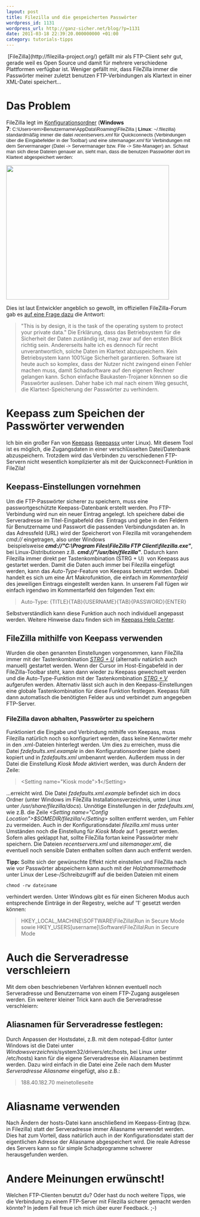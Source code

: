 ```yaml
---
layout: post
title: Filezilla und die gespeicherten Passwörter
wordpress_id: 1131
wordpress_url: http://ganz-sicher.net/blog/?p=1131
date: 2011-03-18 22:39:20.000000000 +01:00
category: tutorials-tipps
---
```

<img class="lefticon" src="/wp-content/uploads/filezilla.png" alt="" />
[FileZilla](http://filezilla-project.org/) gefällt mir als FTP-Client sehr gut, gerade weil es Open Source und damit für mehrere verschiedene Plattformen verfügbar ist. Weniger gefällt mir, dass FileZilla immer die Passwörter meiner zuletzt benutzen FTP-Verbindungen als Klartext in einer XML-Datei speichert...
<!--more-->

Das Problem
===========
FileZilla legt im <span style="text-decoration: underline;">Konfigurationsordner</span> (<strong>Windows 7</strong>: <span style="font-family: arial, sans-serif; line-height: 15px; font-size: small;">C:\Users\<em>Benutzername</em>\AppData\Roaming\FileZilla | <strong>Linux</strong>: ~/.filezilla) standardmäßig immer die datei <em>recentservers.xml</em> für Quickconnects (Verbindungen über die Eingabefelder in der Toolbar) und eine <em>sitemanager.xml</em> für Verbindungen mit dem Servermanager (Datei -&gt; Servermanager bzw. File -&gt; Site-Manager) an. Schaut man sich diese Dateien genauer an, sieht man, dass die benutzen Passwörter dort im Klartext abgespeichert werden:</span>

<img class="borderimg" src="/wp-content/uploads/sitemanager-xml.gif" alt="" width="436" height="360" />

Dies ist laut Entwickler angeblich so gewollt, im offiziellen FileZilla-Forum gab es <a href="http://forum.filezilla-project.org/viewtopic.php?f=2&amp;t=7800">auf eine Frage dazu</a> die Antwort:
> "This is by design, it is the task of the operating system to protect your private data."
Die Erklärung, dass das Betriebsystem für die Sicherheit der Daten zuständig ist, mag zwar auf den ersten Blick richtig sein. Andererseits halte ich es dennoch für recht unverantwortlich, solche Daten im Klartext abzuspeichern. Kein Betriebsystem kann 100%ige Sicherheit garantieren. Software ist heute auch so komplex, dass der Nutzer nicht zwingend einen Fehler machen muss, damit Schadsoftware auf den eigenen Rechner gelangen kann. Schon einfache Baukasten-Trojaner könnnen so die Passwörter auslesen. Daher habe ich mal nach einem Weg gesucht, die Klartext-Speicherung der Passwörter zu verhindern.

Keepass zum Speichen der Passwörter verwenden
==============================================
Ich bin ein großer Fan von <a href="http://keepass.info/">Keepass</a> (<a href="http://www.keepassx.org/">keepassx</a> unter Linux). Mit diesem Tool ist es möglich, die Zugangsdaten in einer verschlüsselten Datei/Datenbank abzuspeichern. Trotzdem wird das Verbinden zu verschiedenen FTP-Servern nicht wesentlich komplizierter als mit der Quickconnect-Funktion in FileZila!

Keepass-Einstellungen vornehmen
--------------------------------
Um die FTP-Passwörter sicherer zu speichern, muss eine passwortgeschützte Keepass-Datenbank erstellt werden. Pro FTP-Verbindung wird nun ein neuer Eintrag angelegt. Ich speichere dabei die Serveradresse im Titel-Eingabefeld des  Eintrags und gebe in den Feldern für Benutzername und Passwort die passenden Verbindungsdaten an. In das Adressfeld (URL) wird der Speicherort von Filezilla mit vorangehendem <em>cmd://</em> eingetragen, also unter Windows  beispielsweise <strong><em>cmd://"C:\Program Files\FileZilla FTP Client\filezilla.exe"</em></strong>, bei Linux-Distributionen z.B. <em><strong>cmd://"/usr/bin/filezilla"</strong></em>. Dadurch kann Filezilla immer direkt per Tastenkombination (STRG + U)  von Keepass aus gestartet werden.
Damit die Daten auch immer bei Filezilla eingefügt werden, kann das <em>Auto-Type</em>-Feature von Keepass benutzt werden. Dabei handelt es sich um eine Art Makrofunktion, die einfach im <em>Kommentarfeld</em> des jeweiligen Eintrags eingestellt werden kann. In unserem Fall fügen wir einfach irgendwo im Kommentarfeld den folgenden Text ein:
<blockquote>Auto-Type: {TITLE}{TAB}{USERNAME}{TAB}{PASSWORD}{ENTER}</blockquote>
Selbstverständlich kann diese Funktion auch noch individuell angepasst werden. Weitere Hinweise dazu finden sich im <a href="http://keepass.info/help/base/autotype.html">Keepass Help Center</a>.

FileZilla mithilfe von Keepass verwenden
-----------------------------------------
Wurden die oben genannten Einstellungen vorgenommen, kann FileZilla immer mit der Tastenkombination <span style="text-decoration: underline;"><em>STRG + U</em></span> (alternativ natürlich auch manuell) gestartet werden. Wenn der Cursor im Host-Eingabefeld in der FileZilla-Toolbar steht, kann dann wieder zu Keepass gewechselt werden und die Auto-Type-Funktion mit der Tastenkombination <span style="text-decoration: underline;"><em>STRG + V</em></span> aufgerufen werden. Alternativ lässt sich auch in den Keepass-Einstellungen eine globale Tastenkombination für diese Funktion festlegen. Keepass füllt dann automatisch die benötigten Felder aus und verbindet zum angegeben FTP-Server.
<h3>FileZilla davon abhalten, Passwörter zu speichern</h3>
Funktioniert die Eingabe und Verbindung mithilfe von Keepass, muss Filezilla natürlich noch so konfiguriert werden, dass keine Kennwörter mehr in den .xml-Dateien hinterlegt werden. Um dies zu erreichen, muss die Datei <em>fzdefaults.xml.example </em>in den Konfigurationsordner (siehe oben) kopiert und in <em>fzdefaults.xml </em>umbenannt werden. Außerdem muss in der Datei die Einstellung <em>Kiosk Mode</em> aktiviert werden, was durch Ändern der Zeile:
<blockquote>&lt;Setting name="Kiosk mode"&gt;<strong>1</strong>&lt;/Setting&gt;</blockquote>
...erreicht wird. Die Datei <em>fzdefaults.xml.example</em> befindet sich im docs Ordner (unter Windows im FileZilla Installationsverzeichnis, unter Linux unter <em>/usr/share/filezilla/docs</em>). Unnötige Einstellungen in der <em>fzdefaults.xml, </em>wie z.B. die Zeile <em>&lt;Setting name="Config Location"&gt;$SOMEDIR/filezilla/&lt;/Setting&gt; </em>sollten entfernt werden, um Fehler zu vermeiden. Auch in der Konfigurationsdatei <em>filezilla.xml</em> muss unter Umständen noch die Einstellung für <em>Kiosk Mode</em> auf 1 gesetzt werden.
Sofern alles geklappt hat, sollte FileZilla fortan keine Passwörter mehr speichern. Die Dateien <em>recentservers.xml</em> und <em>sitemanager.xml</em>, die eventuell noch sensible Daten enthalten sollten dann auch entfernt werden.

**Tipp:** Sollte sich der gewünschte Effekt nicht einstellen und FileZilla nach wie vor Passwörter abspeichern kann auch mit der <em>Holzhammermethode</em> unter Linux der Lese-/Schreibzugriff auf die beiden Dateien mit einem

	chmod -rw dateiname

verhindert werden. Unter Windows gibt es für einen Sicheren Modus auch entsprechende Einträge in der Regestry, welche auf '1' gesetzt werden können:
> HKEY_LOCAL_MACHINE\SOFTWARE\FileZilla\Run in Secure Mode
sowie
> HKEY_USERS\[username]\Software\FileZilla\Run in Secure Mode

Auch die Serveradresse verschleiern
====================================
Mit dem oben beschriebenen Verfahren können eventuell noch Serveradresse und Benutzername von einem FTP-Zugang ausgelesen werden. Ein weiterer kleiner Trick kann auch die Serveradresse verschleiern:

Aliasnamen für Serveradresse festlegen:
----------------------------------------
Durch Anpassen der Hostsdatei, z.B. mit dem notepad-Editor (unter Windows ist die Datei unter *Windowsverzeichnis*/system32/drivers/etc/hosts, bei Linux unter /etc/hosts) kann für die eigene Serveradresse ein Aliasnamen bestimmt werden. Dazu wird einfach in die Datei eine Zeile nach dem Muster <em>*Serveradresse* Aliasname</em> eingefügt, also z.B.:
> 188.40.182.70 meinetolleseite

Aliasname verwenden
====================
Nach Ändern der hosts-Datei kann anschließend im Keepass-Eintrag (bzw. in Filezilla) statt der Serveradresse immer Aliasname verwendet werden. Dies hat zum Vorteil, dass natürlich auch in der Konfigurationsdatei statt der eigentlichen Adresse der Aliasname abgespeichert wird. Die reale Adresse des Servers kann so für simple Schadprogramme schwerer herausgefunden werden.

Andere Meinungen erwünscht!
============================
Welchen FTP-Clienten benutzt du? Oder hast du noch weitere Tipps, wie die Verbindung zu einem FTP-Server mit Filezilla sicherer gemacht werden könnte? In jedem Fall freue ich mich über eurer Feedback. ;-)
